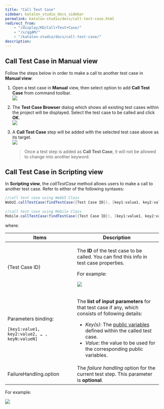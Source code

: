 ```yaml
---
title: "Call Test Case" 
sidebar: katalon_studio_docs_sidebar
permalink: katalon-studio/docs/call-test-case.html 
redirect_from:
    - "/display/KD/Call+Test+Case/"
    - "/x/qgAM/"
    - "/katalon-studio/docs/call-test-case/"
description: 
---
```

Call Test Case in Manual view
-----------------------------

Follow the steps below in order to make a call to another test case in **Manual view**:

1.  Open a test case in **Manual** view, then select option to add **Call Test Case** from command toolbar.  
    ![](../../images/katalon-studio/docs/call-test-case/image2017-6-30-203A383A7.png)  
      
    
2.  The **Test Case Browser** dialog which shows all existing test cases within the project will be displayed. Select the test case to be called and click **OK**.  
    ![](../../images/katalon-studio/docs/call-test-case/image2017-2-9-103A23A56.png)  
      
    
3.  A **Call Test Case** step will be added with the selected test case above as its target.   
    ![](../../images/katalon-studio/docs/call-test-case/image2017-2-9-103A63A5.png)
    
    > Once a test step is added as **Call Test Case**, it will not be allowed to change into another keyword.
    

Call Test Case in Scripting view
--------------------------------

In **Scripting view**, the _callTestCase_ method allows users to make a call to another test case. Refer to either of the following syntaxes:

```groovy
//call test case using WebUI Class
WebUI.callTestCase(findTestCase({Test Case ID}), [key1:value1, key2:value2, … , keyN:valueN], FailureHandling.option)
 
//call test case using Mobile Class
Mobile.callTestCase(findTestCase({Test Case ID}), [key1:value1, key2:value2, … , keyN:valueN], FailureHandling.option)
```

where:

<table><thead><tr><th>Items</th><th>Description</th></tr></thead><tbody><tr><td>{Test Case ID}</td><td><p>The&nbsp;<strong>ID</strong>&nbsp;of the test case to be called. You can find this info in test case properties.</p><p>For example:</p><p><img src="../../images/katalon-studio/docs/call-test-case/image2017-2-24-143A163A26.png"></p></td></tr><tr><td><p>Parameters binding:</p><pre><code class="language-groovy">[key1:value1, key2:value2, … , keyN:valueN]</code></pre></td><td><p>The&nbsp;<strong>list of input parameters</strong>&nbsp;for that test case if any, which consists of following details:</p><ul><li><em>Key(s)</em>: The <a class="external-link" href="https://docs.katalon.com/display/KD/Variable+Types#VariableTypes-Publicvariables" rel="nofollow">public variables</a> defined within the called test case.</li><li><em>Value</em>: the value to be used for the corresponding public variables.</li></ul></td></tr><tr><td>FailureHandling.option</td><td>The <em>failure handling</em> option for the current test step. This parameter is <strong>optional</strong>.</td></tr></tbody></table>

For example:

![](../../images/katalon-studio/docs/call-test-case/image2017-6-30-203A393A15.png)